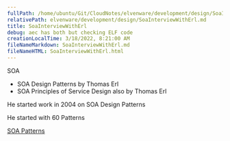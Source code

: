 ```yaml
---
fullPath: /home/ubuntu/Git/CloudNotes/elvenware/development/design/SoaInterviewWithErl.md
relativePath: elvenware/development/design/SoaInterviewWithErl.md
title: SoaInterviewWithErl
debug: aec has both but checking ELF code
creationLocalTime: 3/18/2022, 8:21:00 AM
fileNameMarkdown: SoaInterviewWithErl.md
fileNameHTML: SoaInterviewWithErl.html
---
```


<!-- toc -->
<!-- tocstop -->

SOA

*   SOA Design Patterns by Thomas Erl
*   SOA Principles of Service Design also by Thomas Erl

He started work in 2004 on SOA Design Patterns

He started with 60 Patterns

[SOA Patterns](https://patterns.arcitura.com/soa-patterns)
